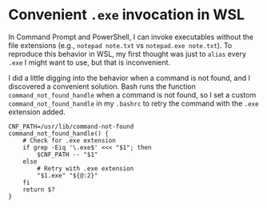 # Convenient `.exe` invocation in WSL

In Command Prompt and PowerShell, I can invoke executables without the file extensions (e.g., `notepad note.txt` vs `notepad.exe note.txt`).
To reproduce this behavior in WSL, my first thought was just to `alias` every `.exe` I might want to use, but that is inconvenient.

I did a little digging into the behavior when a command is not found, and I discovered a convenient solution.
Bash runs the function `command_not_found_handle` when a command is not found, so I set a custom `command_not_found_handle` in my `.bashrc` to retry the command with the `.exe` extension added.

```
CNF_PATH=/usr/lib/command-not-found
command_not_found_handle() {
	# Check for .exe extension
	if grep -Eiq '\.exe$' <<< "$1"; then
		$CNF_PATH -- "$1"
	else
		# Retry with .exe extension
		"$1.exe" "${@:2}"
	fi
	return $?
}
